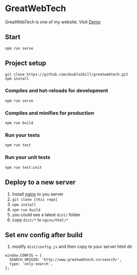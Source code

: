 # GreatWebTech
GreatWebTech is one of my website. Visit [Demo](http://www.greatwebtech.cn)

## Start
```
npm run serve
```

## Project setup
```
git clone https://github.com/double2kill/greatwebtech.git
npm install
```

### Compiles and hot-reloads for development
```
npm run serve
```

### Compiles and minifies for production
```
npm run build
```

### Run your tests
```
npm run test
```

### Run your unit tests
```
npm run test:unit
```

## Deploy to a new server

1. Install [nginx](https://www.runoob.com/linux/nginx-install-setup.html) to you server
2. `git clone [this repo]`
3. `npm install`
4. `npm run build`
5. you could see a latest `dist/` folder
6. copy `dist/*` to `nginx/html/*`

## Set env config after build

1. modify `dist/config.js` and then copy to your server html dir

```
window.CONFIG = {
  SEARCH_ORIGIN: 'http://www.greatwebtech.cn/search/',
  type: 'only-search',
};
```
